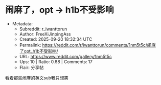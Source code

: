 # 闹麻了，opt -> h1b不受影响

- Metadata:
  - Subreddit: r_iwanttorun
  - Author: FreeXiJinpingAss
  - Created: 2025-09-20 18:32:34 UTC
  - Permalink: https://reddit.com/r/iwanttorun/comments/1nm5t5c/闹麻了opt_h1b不受影响/
  - URL: https://www.reddit.com/gallery/1nm5t5c
  - Ups: 10 | Ratio: 0.68 | Comments: 17
  - Flair: 分享帖


看着那些闹麻的英文sub我只想笑


